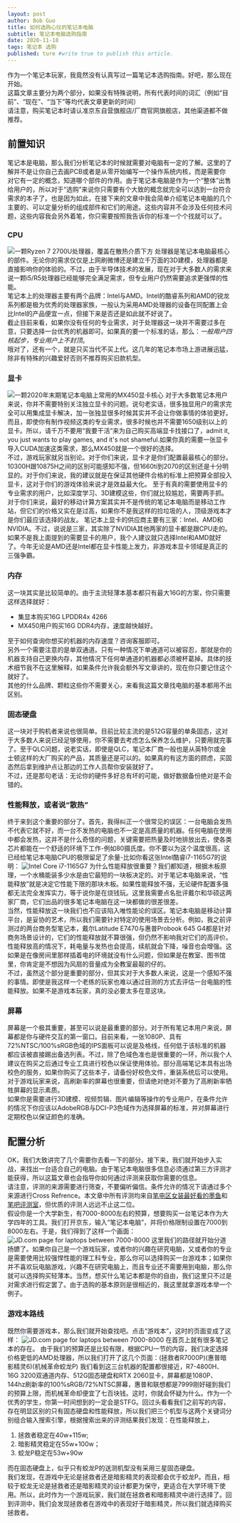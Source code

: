 ```yaml
---
layout: post
author: Bob Guo
title: 如何选购心仪的笔记本电脑
subtitle: 笔记本电脑选购指南
date: 2020-11-18
tags: 笔记本 选购
published: ture #write true to publish this article.
---
```

作为一个笔记本玩家，我竟然没有认真写过一篇笔记本选购指南。好吧，那么现在开始。  
这篇文章主要分为两个部分，如果没有特殊说明，所有代表时间的词汇（例如“目前”、“现在”、“当下”等均代表文章更新的时间）  
请注意，购买笔记本时请认准京东自营旗舰店/厂商官网旗舰店，其他渠道都不做推荐。
## 前置知识
笔记本是电脑，那么我们分析笔记本的时候就需要对电脑有一定的了解。这里的了解并不是让你自己去画PCB或者是从零开始编写一个操作系统内核，而是需要你对它有一定的概念，知道哪个部件的作用。由于笔记本电脑是作为一个“整体”出售给用户的，所以对于“选购”来说你只需要有个大致的概念就完全可以选到一台符合需求的本子了。也是因为如此，在接下来的文章中我会简单介绍笔记本电脑的几个主要的、可以定量分析的组成部件和它们的用途。这些内容并不会涉及任何技术问题，这些内容我会另外着笔，你只需要按照我告诉你的标准一个个找就可以了。
### CPU
![一颗Ryzen 7 2700U处理器，覆盖在散热介质下方](/img/laptop_guide/cpu.jpg)
处理器是笔记本电脑最核心的部件。无论你的需求仅仅是上网刷微博还是建立千万面的3D建模，处理器都是直接影响你的体验的。不过，由于半导体技术的发展，现在对于大多数人的需求来说一颗i5/R5处理器已经能够完全满足需求，但专业用户仍然需要追求更强悍的性能。  
笔记本上的处理器主要有两个品牌：Intel与AMD。Intel的酷睿系列和AMD的锐龙系列都是极为优秀的处理器家族，一般认为采用AMD处理器的设备在同配置上会比Intel的产品便宜一点，但接下来是否还是如此就不好说了。  
截止目前来看，如果你没有任何的专业需求，对于处理器这一块并不需要过多在意，只要选择一台优秀的机器即可。如果真的要一个标准的话，那么：*一般用户四核起步，专业用户上不封顶*。  
哦对了，还有一个，就是只买当代不买上代。这几年的笔记本市场上游进展迅猛，除非有特殊的兴趣爱好否则不推荐购买旧款机型。
### 显卡
![一颗2020年末期笔记本电脑上常用的MX450显卡核心](/img/laptop_guide/gpu.jpg)
对于大多数笔记本用户来说，你并不需要特别关注独立显卡的问题。说句老实话，很多独显用户的需求完全可以用集成显卡解决，加一张独显很多时候其实并不会让你做事情的体验更好。而且，即使你有制作视频这类的专业需求，很多时候也并不需要1650级别以上的显卡。所以，请千万不要用“我要干活”来为自己购买高端显卡找接口了，admit it, you just wants to play games, and it's not shameful.如果你真的需要一张显卡导入CUDA加速这类需求，那么MX450就是一个很好的选择。  
不过，游戏玩家就另当别论。对于你们来说，显卡才是你们配置最最核心的部分。10300H跟10875H之间的区别可能感知不强，但1660ti到2070的区别还是十分明显的。对于你们来说，我的建议就是在保证其他硬件合格的标准上把预算全部投入显卡，这对于你们的游戏体验来说才是效益最大化。 
至于有真的需要使用显卡的专业需求的用户，比如深度学习、3D建模这些，你们就比较尴尬，需要两手抓。对于你们来说，最好的移动计算方案其实并不是传统的笔记本电脑而是移动工作站，但它们的价格又实在是过高，如果你不是我这样的捡垃圾的人，顶级游戏本才是你们最应该选择的战友。
笔记本上显卡的供应商主要有三家：Intel、AMD和NVIDIA。不过，说说是三家，其实除了NVIDIA其他两家的显卡都是跟CPU走的。如果不是我上面提到的需要显卡的用户，我个人建议就只选择Intel和AMD就好了。今年无论是AMD还是Intel都在显卡性能上发力，非游戏本显卡领域是真正的三强争霸。
### 内存
这一块其实是比较简单的。由于主流轻薄本基本都只有最大16G的方案，你只需要这样选择就好：
* 集显本购买16G LPDDR4x 4266
* MX450用户购买16G DDR4内存，速度越快越好。

至于如何查询你想买的机器的内存速度？咨询客服即可。  
另外一个需要注意的是单双通道。只有一种情况下单通道可以被容忍，那就是你的机器支持自己更换内存，其他情况下任何单通道的机器都必须被杯葛掉。具体的技术细节我不在这里解释，如果条件允许我会额外写文章讲的，现在你只要记住这个就好了。  
其他的什么品牌、颗粒这些你不需要关心，来看我这篇文章找电脑的基本都用不出区别。
### 固态硬盘
这一块对于购机者来说也很简单。目前比较主流的是512G容量的单条固态，这对于大多数人来说已经足够使用，你不需要去考虑怎么保养怎么维护，只要用就完事了。至于QLC问题，说老实话，即使是QLC，笔记本厂商一般也是从英特尔或金士顿这样的大厂购买的产品，其质量还是可以的。如果真的有这方面的顾虑，买固态然后拿到维护点让那边的工作人员帮你安装就好了。  
不过，还是那句老话：无论你的硬件多好总有坏的可能，做好数据备份绝对是不会错的。
### 性能释放，或者说“散热”
终于来到这个重要的部分了。首先，我得纠正一个很常见的误区：一台电脑会发热不代表它就不好，而一台不发热的电脑也不一定是高质量的机器。任何电脑在使用中都会发热，这并不是什么奇怪的问题，关键需要把热量及时地排放出去，使各类芯片都能在一个舒适的环境下工作-例如80摄氏度。你不要以为这个温度很高，这已经给笔记本电脑CPU的极限留足了余量-比如你看这张Intel酷睿i7-1165G7的说明：
![Intel Core i7-1165G7](/img/laptop_guide/cpu_tjunc.jpg)
为什么性能释放很重要？我们都知道，根据木板原理，一个水桶能装多少水是由它最短的一块板决定的。对于笔记本电脑来说，“性能释放”就是决定它性能下限的那块木板。如果性能释放不强，无论硬件配置多强都无法完全发挥实力，等于说你是在烧钱玩。这里我需要点名批评戴尔和华硕这两家厂商，它们出品的很多笔记本电脑在这一块都做的很差很差。  
当然，性能释放这一块我们也不应该陷入唯性能论的误区。笔记本电脑是移动计算平台，是妥协的艺术，所以我们需要针对特定的使用场景去分析。例如，我之前评测过的两台商务型笔记本，戴尔Latitude E7470与惠普Probook 645 G4都是针对商务场景设计的，它们的性能释放就不算很强，但仍然不影响我对它们的高评价。性能释放高的情况下，耗电量与发热也会提高，续航就会下降，噪音也会增强。这如果是在像房间里那样插着电的环境就没有什么问题，但如果是在教室、图书馆里，你肯定是不想因为风扇的音量成为全教室最靓的仔的。  
不过，虽然这个部分是重要的部分，但其实对于大多数人来说，这是一个感知不强的事情。即使是我这样一个老练的玩家也难以通过目测的方式去评估一台电脑的性能释放。如果不是游戏本玩家，真的没必要太多在意这块。
### 屏幕
屏幕是一个极其重要，甚至可以说是最重要的部分。对于所有笔记本用户来说，屏幕都是你与硬件交互的第一窗口。目前来看，一张1080P、具有72%NTSC/100%sRGB色域的IPS面板可以说是及格线，任何低于该标准的机器都应该被直接踢出备选列表。不过，除了色域色准也是很重要的一环，所以我个人建议在购买之后通过专业工具进行校色以保证使用体验。部分高端笔记本具有出场校色的服务，如果你购买了这些本子，请备份好校色文件，重装系统后可以使用。
对于游戏玩家来说，高刷新率的屏幕也很重要，但请绝对绝对不要为了高刷新率牺牲屏幕的显示素质。  
如果你是需要进行3D建模、视频剪辑、图片编辑等操作的专业用户，在条件允许的情况下你应该以AdobeRGB与DCI-P3色域作为选择屏幕的标准，并对屏幕进行定期校色以保证颜色的准确。
## 配置分析
OK，我们大致讲完了几个需要你去看一下的部分。接下来，我们就开始步入实战，来找出一台适合自己的电脑。由于笔记本电脑很多信息必须通过第三方评测才能获得，所以这篇文章也会指导你如何通过评测来获取你需要的信息。  
请注意，评测的来源需要进行筛查，不要偏听偏信。条件允许的情况下请通过多个来源进行Cross Refrence。本文章中所有评测均来自[笔电区女装最好看的墨鱼](https://www.zhihu.com/people/mo-yu-JGH)和[笔吧评测室](https://space.bilibili.com/367877)，但优质的评测人远远不止这二位。  
假设你是一个大学新生，有7000-8000左右的预算，想要购买一台笔记本作为大学四年的工具。我们打开京东，输入“笔记本电脑”，并将价格限制设置在7000到8000左右。于是，我们得到了这样一个画面：
![JD.com page for laptops between 7000-8000](/img/laptop_guide/jd_search.png)
这里我们的路径就开始分道扬镳了。如果你自己是一个游戏玩家，或者你的兴趣在研究电脑，又或者你的专业是需要使用比较强悍性能的理工科专业，那么你可以选择购买一台游戏本；如果你并不喜欢玩电脑游戏，兴趣不在研究电脑上，而且专业还不需要用到电脑，那么你就可以选择购买轻薄本。当然，想买什么笔记本都是你的自由，我们这里只不过是对需求进行假定罢了。由于选购的基本原则是很相近的，我这里就拿游戏本举一个例子。
### 游戏本路线
既然你需要游戏本，那么我们就开始查找吧。点击“游戏本”，这时的页面变成了这样：
![JD.com page for laptops between 7000-8000](/img/laptop_guide/gaming1.png)
在首页上就有很多笔记本的存在。
由于我们的预算还是比较有限，根据CPU一节的内容，我们决定选择价格更低的AMD处理器，所以我们打开了这几个页面：(拯救者R7000P)(惠普暗影精灵6)(机械革命蛟龙P)
我们看到这三台机器的配置都很接近，R7-4800H、16G 3200双通道内存、512G固态硬盘和RTX 2060显卡，屏幕都是1080P、144hz刷新率的100%sRGB/72%NTSC屏幕，惠普和联想都是7999刚好碰到我们的预算上限，而机械革命却便宜了七百块钱。这时，你就会怀疑为什么。作为一个优秀的学生，你第一时间想到的一定会是STFG。回过头看看我们之前写的内容，存在明显区别的只有固态硬盘和性能释放，所以我们把三个机型与这两个关键词分别组合输入搜索引擎，根据搜索出来的评测结果我们发现：在性能释放上，  
1. 拯救者稳定在40w+115w;  
2. 暗影精灵稳定在55w+100w；  
3. 蛟龙P稳定在53w+90w

而在固态硬盘上，似乎只有蛟龙P的送测机型没有采用三星固态硬盘。  
我们发现，在游戏中无论是拯救者还是暗影精灵的表现都会优于蛟龙P。而且，相较于蛟龙无论是拯救者还是暗影精灵的设计都更为保守，更适合在大学环境下使用。所以，此时作为一个游戏玩家，我们就在拯救者和暗影精灵中进行选择了。回到评测中，我们会发现拯救者在游戏中的表现好于暗影精灵，所以我们就选择购买拯救者。
